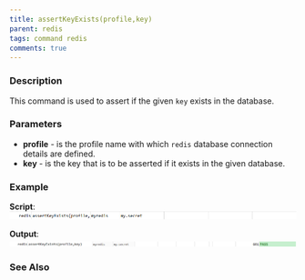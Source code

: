 ```yaml
---
title: assertKeyExists(profile,key)
parent: redis
tags: command redis
comments: true
---
```



### Description
This command is used to assert if the given `key` exists in the database.


### Parameters
-  **profile** - is the profile name with which `redis` database connection details are defined.
-  **key** - is the key that is to be asserted if it exists in the given database.


### Example
**Script**:<br/>
![](image/assertKeyExists_01.png)

**Output**:<br/>
![](image/assertKeyExists_02.png)


### See Also